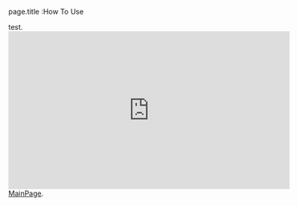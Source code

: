 
page.title :How To Use    

<html lang="{{ site.lang | default: "en-US" }}">
  <body>
    <main id="content" class="main-content" role="main">
      test.
<iframe width="560" height="315" src="https://www.youtube.com/embed/s3oAvTPD62Y" frameborder="0" allow="accelerometer; autoplay; encrypted-media; gyroscope; picture-in-picture" allowfullscreen></iframe>
      <footer class="site-footer">
          <span class="site-footer-owner"><a href="{{site.baseurl}}">MainPage</a>.</span>
      </footer>
    </main>
  </body>
</html>
